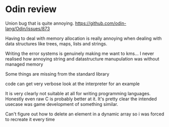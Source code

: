
# Odin review

Union bug that is quite annoying.
https://github.com/odin-lang/Odin/issues/873

Having to deal with memory allocation is really annoying when dealing with data structures like trees, maps, lists and strings.

Writing the error systems is genuinely making me want to kms... I never realised how annoying string and datastructure manupulation
was without managed memory

Some things are missing from the standard library

code can get very verbose look at the interpreter for an example

It is very clearly not suitable at all for writing programming languages. Honestly even raw C is probably better at it.
It's pretty clear the intended usecase was game development of something similar.

Can't figure out how to delete an element in a dynamic array so i was forced to recreate it every time